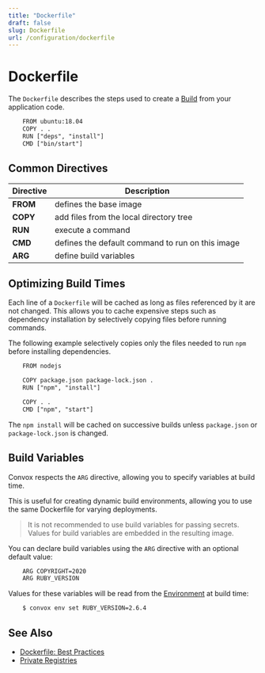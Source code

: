 ```yaml
---
title: "Dockerfile"
draft: false
slug: Dockerfile
url: /configuration/dockerfile
---
```


# Dockerfile

The `Dockerfile` describes the steps used to create a [Build](/reference/primitives/app/build) from your
application code.
```html
    FROM ubuntu:18.04
    COPY . .
    RUN ["deps", "install"]
    CMD ["bin/start"]
```
## Common Directives

| Directive | Description                                      |
| --------- | ------------------------------------------------ |
| **FROM**    | defines the base image                           |
| **COPY**    | add files from the local directory tree          |
| **RUN**     | execute a command                                |
| **CMD**     | defines the default command to run on this image |
| **ARG**     | define build variables                           |

## Optimizing Build Times

Each line of a `Dockerfile` will be cached as long as files referenced by it are not changed. This allows you
to cache expensive steps such as dependency installation by selectively copying files before running commands.

The following example selectively copies only the files needed to run `npm` before installing dependencies.
```html
    FROM nodejs

    COPY package.json package-lock.json .
    RUN ["npm", "install"]

    COPY . .
    CMD ["npm", "start"]
```
The `npm install` will be cached on successive builds unless `package.json` or `package-lock.json` is changed.

## Build Variables

Convox respects the `ARG` directive, allowing you to specify variables at build time.

This is useful for creating dynamic build environments, allowing you to use the same Dockerfile for varying
deployments.

> It is not recommended to use build variables for passing secrets. Values for build variables are embedded
> in the resulting image.

You can declare build variables using the `ARG` directive with an optional default value:
```html
    ARG COPYRIGHT=2020
    ARG RUBY_VERSION
```
Values for these variables will be read from the [Environment](/configuration/environment) at build time:
```html
    $ convox env set RUBY_VERSION=2.6.4
```
## See Also

- [Dockerfile: Best Practices](https://docs.docker.com/develop/develop-images/dockerfile_best-practices/)
- [Private Registries](/configuration/private-registries)